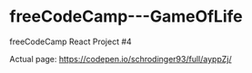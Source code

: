 # freeCodeCamp---GameOfLife
freeCodeCamp React Project #4

Actual page: https://codepen.io/schrodinger93/full/ayppZj/
